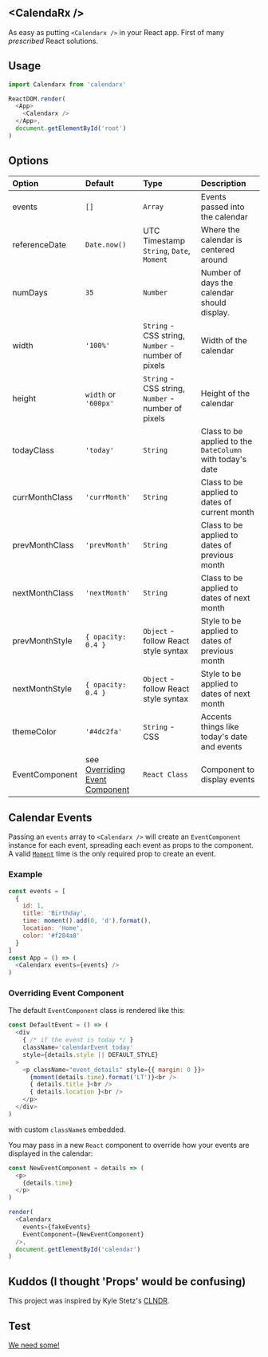 ## &lt;Calenda**Rx** /&gt;

As easy as putting `<Calendarx />` in your React app.
First of many _prescribed_ React solutions.

## Usage
```javascript
import Calendarx from 'calendarx'

ReactDOM.render(
  <App>
    <Calendarx />
  </App>,
  document.getElementById('root')
)
```

## Options

| Option         | Default              |  Type              |  Description              |
| :------------- | :-------------       | :-------------     | :-------------            |
| events         | `[]`                 | `Array`            | Events passed into the calendar |
| referenceDate  | `Date.now()`         | UTC Timestamp `String`, `Date`, `Moment` | Where the calendar is centered around |
| numDays        | `35`                 | `Number`           | Number of days the calendar should display.                 |
| width          | `'100%'`             | `String` - CSS string, `Number` - number of pixels | Width of the calendar       |
| height         | `width` or `'600px'` | `String` - CSS string, `Number` - number of pixels | Height of the calendar      |
| todayClass     | `'today'`            | `String`           | Class to be applied to the `DateColumn` with today's date   |
| currMonthClass | `'currMonth'`        | `String`           | Class to be applied to dates of current month               |
| prevMonthClass | `'prevMonth'`        | `String`           | Class to be applied to dates of previous month              |
| nextMonthClass | `'nextMonth'`        | `String`           | Class to be applied to dates of next month                  |
| prevMonthStyle | `{ opacity: 0.4 }`   | `Object` - follow React style syntax | Style to be applied to dates of previous month |
| nextMonthStyle | `{ opacity: 0.4 }`   | `Object` - follow React style syntax | Style to be applied to dates of next month |
| themeColor     | `'#4dc2fa'`          | `String` - CSS     | Accents things like today's date and events                  |
| EventComponent | see [Overriding Event Component](#overriding-event-component) | `React Class` | Component to display events |        

## Calendar Events
Passing an `events` array to `<Calendarx />` will create an `EventComponent`
instance for each event, spreading each event as props to the component.
A valid [`Moment`](http://momentjs.com/docs) time is the only required prop to create an event.

### Example
```javascript
const events = [
  {
    id: 1,
    title: 'Birthday',
    time: moment().add(0, 'd').format(),
    location: 'Home',
    color: '#f284a8'
  }
]
const App = () => (
  <Calendarx events={events} />
)
```

### Overriding Event Component
The default `EventComponent` class is rendered like this:
```javascript
const DefaultEvent = () => (
  <div
    { /* if the event is today */ }
    className='calendarEvent today'
    style={details.style || DEFAULT_STYLE}
  >
    <p className="event_details" style={{ margin: 0 }}>
      {moment(details.time).format('LT')}<br />
      { details.title }<br />
      { details.location }<br />
    </p>
  </div>
)
```
with custom `className`s embedded.

You may pass in a new `React` component to override how your events are displayed in the calendar:
```javascript
const NewEventComponent = details => (
  <p>
    {details.time}
  </p>
)

render(
  <Calendarx
    events={fakeEvents}
    EventComponent={NewEventComponent}
  />,
  document.getElementById('calendar')
)
```

## Kuddos (I thought 'Props' would be confusing)
This project was inspired by Kyle Stetz's [CLNDR](http://kylestetz.github.io/CLNDR/).

## Test
[We need some!](https://github.com/mfix22/calendarx/issues/1)

